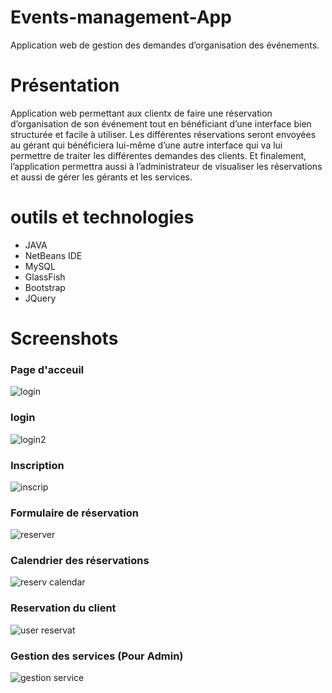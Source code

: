 # Events-management-App
 Application web de gestion des demandes d’organisation des événements.
 
# Présentation

Application web permettant aux clientx de faire une réservation d’organisation de son événement tout en bénéficiant d’une interface bien structurée et facile à utiliser. 
Les différentes réservations seront envoyées au gérant qui bénéficiera lui-même d’une autre interface qui va lui permettre de traiter les différentes demandes des clients.
Et finalement, l’application permettra aussi à l’administrateur de visualiser les réservations et aussi de gérer les gérants et les services.

# outils et technologies

* JAVA
* NetBeans IDE
* MySQL
* GlassFish
* Bootstrap
* JQuery
# Screenshots

### Page d'acceuil

![login](https://user-images.githubusercontent.com/41878409/66483193-85142b00-ea9c-11e9-9fac-72ce97cf980e.png)

### login

![login2](https://user-images.githubusercontent.com/41878409/66483334-c0aef500-ea9c-11e9-9830-f22a18dbf20a.png)

### Inscription

![inscrip](https://user-images.githubusercontent.com/41878409/66483392-e63bfe80-ea9c-11e9-9b03-1277101eef95.png)

### Formulaire de réservation

![reserver](https://user-images.githubusercontent.com/41878409/66483379-df14f080-ea9c-11e9-994a-52c6fde2759b.png)

### Calendrier des réservations

![reserv calendar](https://user-images.githubusercontent.com/41878409/66483386-e3410e00-ea9c-11e9-92f7-5becbd88b69d.png)

### Reservation du client

![user reservat](https://user-images.githubusercontent.com/41878409/66483424-f6ec7480-ea9c-11e9-850b-a2897ae9d43d.png)

### Gestion des services (Pour Admin)

![gestion service](https://user-images.githubusercontent.com/41878409/66483402-eb994900-ea9c-11e9-8b13-035b734b6fb3.png)
